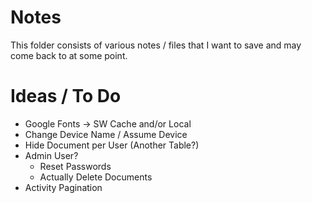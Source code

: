 # Notes

This folder consists of various notes / files that I want to save and may come back to at some point.

# Ideas / To Do

- Google Fonts -> SW Cache and/or Local
- Change Device Name / Assume Device
- Hide Document per User (Another Table?)
- Admin User?
  - Reset Passwords
  - Actually Delete Documents
- Activity Pagination
